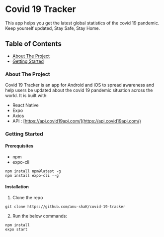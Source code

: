 # Covid 19 Tracker

This app helps you get the latest global statistics of the covid 19 pandemic. Keep yourself updated, Stay Safe, Stay Home.



## Table of Contents

 * [About The Project](#about-the-project)
 * [Getting Started](#getting-started)



### About The Project

Covid 19 Tracker is an app for Android and iOS to spread awareness and help users be updated about the covid 19 pandemic situation across the world. It is built with:

- React Native
- Expo
- Axios
- API : [https://api.covid19api.com/](https://api.covid19api.com/)


	
### Getting Started

#### Prerequisites

- npm
- expo-cli

```
npm install npm@latest -g
npm install expo-cli --g
```

#### Installation

1. Clone the repo

```
git clone https://github.com/anu-shaK/covid-19-tracker
```

2. Run the below commands:

```
npm install
expo start
```


